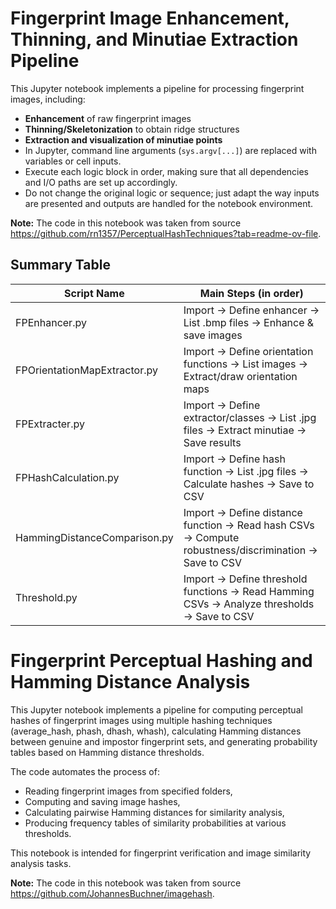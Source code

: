 # Fingerprint Image Enhancement, Thinning, and Minutiae Extraction Pipeline

This Jupyter notebook implements a pipeline for processing fingerprint images, including:
- **Enhancement** of raw fingerprint images
- **Thinning/Skeletonization** to obtain ridge structures
- **Extraction and visualization of minutiae points**
- In Jupyter, command line arguments (`sys.argv[...]`) are replaced with variables or cell inputs.
- Execute each logic block in order, making sure that all dependencies and I/O paths are set up accordingly.
- Do not change the original logic or sequence; just adapt the way inputs are presented and outputs are handled for the notebook environment.

**Note:** The code in this notebook was taken from source https://github.com/rn1357/PerceptualHashTechniques?tab=readme-ov-file.

## Summary Table

| Script Name                  | Main Steps (in order)                                                                                  |
|------------------------------|--------------------------------------------------------------------------------------------------------|
| FPEnhancer.py                | Import → Define enhancer → List .bmp files → Enhance & save images                                     |
| FPOrientationMapExtractor.py | Import → Define orientation functions → List images → Extract/draw orientation maps                    |
| FPExtracter.py               | Import → Define extractor/classes → List .jpg files → Extract minutiae → Save results                  |
| FPHashCalculation.py         | Import → Define hash function → List .jpg files → Calculate hashes → Save to CSV                       |
| HammingDistanceComparison.py | Import → Define distance function → Read hash CSVs → Compute robustness/discrimination → Save to CSV   |
| Threshold.py                 | Import → Define threshold functions → Read Hamming CSVs → Analyze thresholds → Save to CSV             |

# Fingerprint Perceptual Hashing and Hamming Distance Analysis

This Jupyter notebook implements a pipeline for computing perceptual hashes of fingerprint images using multiple hashing techniques (average_hash, phash, dhash, whash), calculating Hamming distances between genuine and impostor fingerprint sets, and generating probability tables based on Hamming distance thresholds. 

The code automates the process of:

- Reading fingerprint images from specified folders,
- Computing and saving image hashes,
- Calculating pairwise Hamming distances for similarity analysis,
- Producing frequency tables of similarity probabilities at various thresholds.

This notebook is intended for fingerprint verification and image similarity analysis tasks.

**Note:** The code in this notebook was taken from source https://github.com/JohannesBuchner/imagehash.
